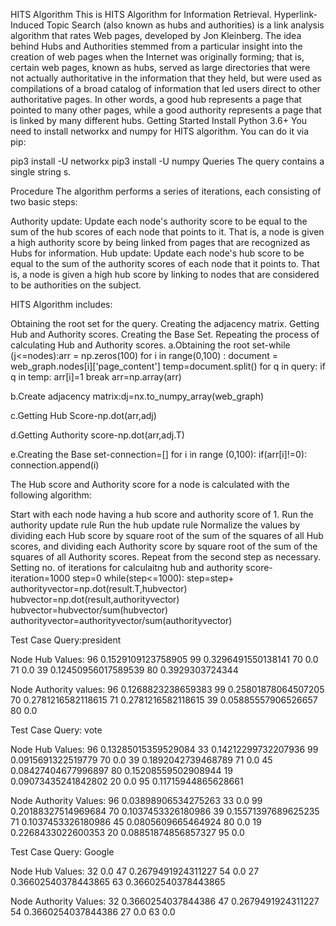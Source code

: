 HITS Algorithm
This is HITS Algorithm for Information Retrieval. Hyperlink-Induced Topic Search (also known as hubs and authorities) is a link analysis algorithm that rates Web pages, developed by Jon Kleinberg. The idea behind Hubs and Authorities stemmed from a particular insight into the creation of web pages when the Internet was originally forming; that is, certain web pages, known as hubs, served as large directories that were not actually authoritative in the information that they held, but were used as compilations of a broad catalog of information that led users direct to other authoritative pages. In other words, a good hub represents a page that pointed to many other pages, while a good authority represents a page that is linked by many different hubs.
Getting Started
Install Python 3.6+
You need to install networkx and numpy for HITS algorithm. You can do it via pip:

pip3 install -U networkx
pip3 install -U numpy
Queries
The query contains a single string s.

Procedure
The algorithm performs a series of iterations, each consisting of two basic steps:

Authority update: Update each node's authority score to be equal to the sum of the hub scores of each node that points to it. That is, a node is given a high authority score by being linked from pages that are recognized as Hubs for information. Hub update: Update each node's hub score to be equal to the sum of the authority scores of each node that it points to. That is, a node is given a high hub score by linking to nodes that are considered to be authorities on the subject.

HITS Algorithm includes:

Obtaining the root set for the query.
Creating the adjacency matrix.
Getting Hub and Authority scores.
Creating the Base Set.
Repeating the process of calculating Hub and Authority scores.
a.Obtaining the root set-while (j<=nodes):arr = np.zeros(100) for i in range(0,100) : document = web_graph.nodes[i]['page_content'] temp=document.split() for q in query: if q in temp: arr[i]=1 break arr=np.array(arr)

b.Create adjacency matrix:dj=nx.to_numpy_array(web_graph)

c.Getting Hub Score-np.dot(arr,adj)

d.Getting Authority score-np.dot(arr,adj.T)

e.Creating the Base set-connection=[] for i in range (0,100): if(arr[i]!=0): connection.append(i)

The Hub score and Authority score for a node is calculated with the following algorithm:

Start with each node having a hub score and authority score of 1.
Run the authority update rule
Run the hub update rule
Normalize the values by dividing each Hub score by square root of the sum of the squares of all Hub scores, and dividing each Authority score by square root of the sum of the squares of all Authority scores.
Repeat from the second step as necessary.
Setting no. of iterations for calculaitng hub and authority score-iteration=1000 step=0 while(step<=1000): step=step+ authorityvector=np.dot(result.T,hubvector) hubvector=np.dot(result,authorityvector) hubvector=hubvector/sum(hubvector) authorityvector=authorityvector/sum(authorityvector)

Test Case
Query:president

Node Hub Values: 96 0.1529109123758905 99 0.3296491550138141 70 0.0 71 0.0 39 0.12450956017589539 80 0.3929303724344

Node Authority values: 96 0.1268823238659383 99 0.25801878064507205 70 0.2781216582118615 71 0.2781216582118615 39 0.05885557906526657 80 0.0

Test Case Query: vote

Node Hub Values: 96 0.13285015359529084 33 0.14212299732207936 99 0.0915691322519779 70 0.0 39 0.1892042739468789 71 0.0 45 0.08427404677996897 80 0.15208559502908944 19 0.09073435241842802 20 0.0 95 0.11715944865628661

Node Authority Values: 96 0.03898906534275263 33 0.0 99 0.20188327514969684 70 0.1037453326180986 39 0.15571397689625235 71 0.1037453326180986 45 0.0805609665464924 80 0.0 19 0.2268433022600353 20 0.08851874856857327 95 0.0

Test Case Query: Google

Node Hub Values: 32 0.0 47 0.2679491924311227 54 0.0 27 0.36602540378443865 63 0.36602540378443865

Node Authority Values: 32 0.3660254037844386 47 0.2679491924311227 54 0.3660254037844386 27 0.0 63 0.0
